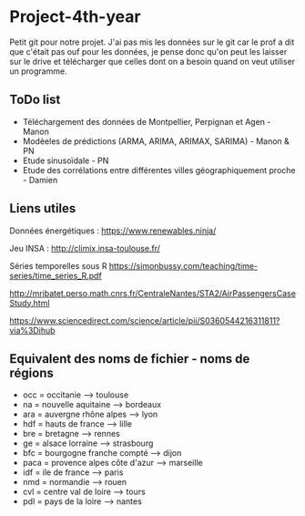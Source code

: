 # Project-4th-year

Petit git pour notre projet.
J'ai pas mis les données sur le git car le prof a dit que c'était pas ouf pour les données, je pense donc qu'on peut les laisser sur le drive et télécharger que celles dont on a besoin quand on veut utiliser un programme.

## ToDo list 
- Téléchargement des données de Montpellier, Perpignan et Agen - Manon
- Modèeles de prédictions (ARMA, ARIMA, ARIMAX, SARIMA) - Manon & PN
- Etude sinusoïdale - PN
- Etude des corrélations entre différentes villes géographiquement proche - Damien

## Liens utiles
Données énergétiques : https://www.renewables.ninja/

Jeu INSA : http://climix.insa-toulouse.fr/

Séries temporelles sous R  https://simonbussy.com/teaching/time-series/time_series_R.pdf

http://mribatet.perso.math.cnrs.fr/CentraleNantes/STA2/AirPassengersCaseStudy.html

https://www.sciencedirect.com/science/article/pii/S0360544216311811?via%3Dihub


## Equivalent des noms de fichier - noms de régions

- occ = occitanie --> toulouse  
- na = nouvelle aquitaine --> bordeaux 
- ara = auvergne rhône alpes --> lyon 
- hdf = hauts de france --> lille  
- bre = bretagne --> rennes 
- ge = alsace lorraine --> strasbourg 
- bfc = bourgogne franche compté --> dijon 
- paca = provence alpes côte d'azur --> marseille      
- idf = ile de france --> paris 
- nmd = normandie --> rouen 
- cvl = centre val de loire --> tours  
- pdl = pays de la loire --> nantes
